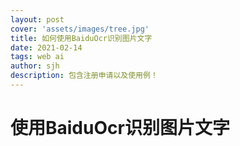 ```yaml
---
layout: post
cover: 'assets/images/tree.jpg'
title: 如何使用BaiduOcr识别图片文字
date: 2021-02-14
tags: web ai
author: sjh
description: 包含注册申请以及使用例！
---
```


# 使用BaiduOcr识别图片文字

